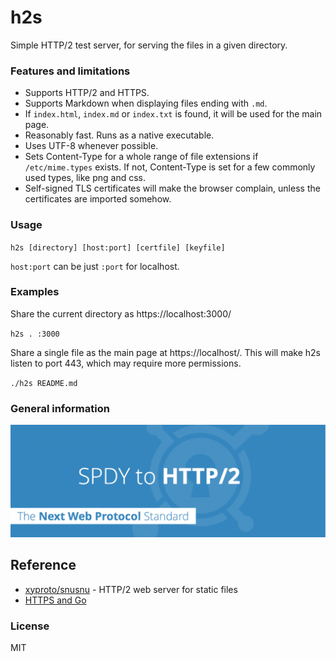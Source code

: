# h2s

Simple HTTP/2 test server, for serving the files in a given directory.


### Features and limitations

* Supports HTTP/2 and HTTPS.
* Supports Markdown when displaying files ending with `.md`.
* If `index.html`, `index.md` or `index.txt` is found, it will be used for the main page.
* Reasonably fast. Runs as a native executable.
* Uses UTF-8 whenever possible.
* Sets Content-Type for a whole range of file extensions if `/etc/mime.types` exists. If not, Content-Type is set for a few commonly used types, like png and css.
* Self-signed TLS certificates will make the browser complain, unless the certificates are imported somehow.

### Usage

`h2s [directory] [host:port] [certfile] [keyfile]`

`host:port` can be just `:port` for localhost.

### Examples

Share the current directory as https://localhost:3000/

`h2s . :3000`


Share a single file as the main page at https://localhost/. This will make h2s listen to port 443, which may require more permissions.

`./h2s README.md`


### General information

<img src="https://raw.githubusercontent.com/sikang99/h2s/master/img/spdy-to-http2.png">

Reference
---------
- [xyproto/snusnu](https://github.com/xyproto/snusnu) - HTTP/2 web server for static files
- [HTTPS and Go](https://www.kaihag.com/https-and-go/)


### License

MIT

